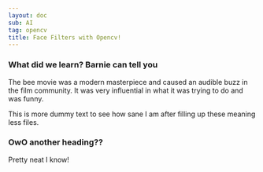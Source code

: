 ```yaml
---
layout: doc
sub: AI
tag: opencv
title: Face Filters with Opencv!
---
```


### What did we learn? Barnie can tell you

The bee movie was a modern masterpiece and caused an audible buzz in the film
community. It was very influential in what it was trying to do and was funny.

This is more dummy text to see how sane I am after filling up these meaning
less files.

### OwO another heading??

Pretty neat I know!
